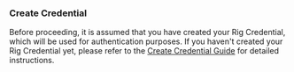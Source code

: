 ### Create Credential
Before proceeding, it is assumed that you have created your Rig Credential, which will be used for authentication purposes. If you haven't created your Rig Credential yet, please refer to the [Create Credential Guide](/service-accounts) for detailed instructions.